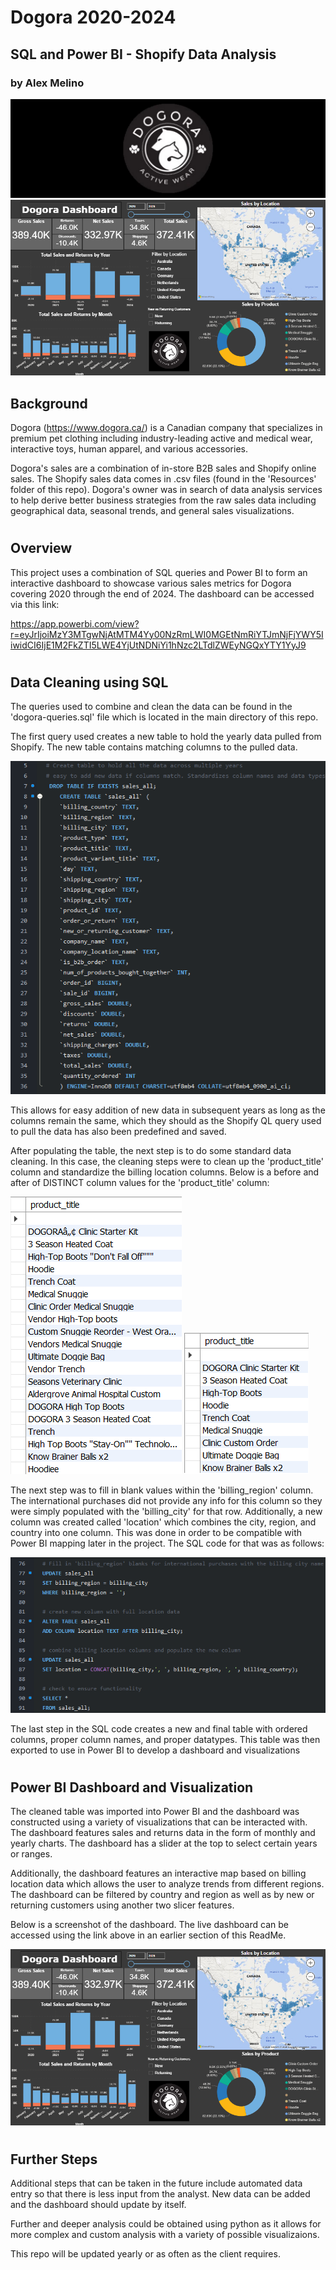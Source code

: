 # Dogora 2020-2024 

## SQL and Power BI - Shopify Data Analysis

### by Alex Melino

![Page 1](Images/Page1.png)
![dashboard](Images/dashboard.png)

## Background

Dogora (https://www.dogora.ca/) is a Canadian company that specializes in premium pet clothing including industry-leading active and medical wear, interactive toys, human apparel, and various accessories.

Dogora's sales are a combination of in-store B2B sales and Shopify online sales. The Shopify sales data comes in .csv files (found in the 'Resources' folder of this repo). Dogora's owner was in search of data analysis services to help derive better business strategies from the raw sales data including geographical data, seasonal trends, and general sales visualizations.

#
## Overview

This project uses a combination of SQL queries and Power BI to form an interactive dashboard to showcase various sales metrics for Dogora covering 2020 through the end of 2024. The dashboard can be accessed via this link:

https://app.powerbi.com/view?r=eyJrIjoiMzY3MTgwNjAtMTM4Yy00NzRmLWI0MGEtNmRiYTJmNjFjYWY5IiwidCI6IjE1M2FkZTI5LWE4YjUtNDNiYi1hNzc2LTdlZWEyNGQxYTY1YyJ9

#
## Data Cleaning using SQL

The queries used to combine and clean the data can be found in the 'dogora-queries.sql' file which is located in the main directory of this repo. 

The first query used creates a new table to hold the yearly data pulled from Shopify. The new table contains matching columns to the pulled data. 

![data_cleaning1](Images/data_cleaning1.png)

This allows for easy addition of new data in subsequent years as long as the columns remain the same, which they should as the Shopify QL query used to pull the data has also been predefined and saved.


After populating the table, the next step is to do some standard data cleaning. In this case, the cleaning steps were to clean up the 'product_title' column and standardize the billing location columns. Below is a before and after of DISTINCT column values for the 'product_title' column:

![data_cleaning3](Images/shopify_product_list.png)
![data_cleaning4](Images/cleaned_product_list.png)

The next step was to fill in blank values within the 'billing_region' column. The international purchases did not provide any info for this column so they were simply populated with the 'billing_city' for that row. Additionally, a new column was created called 'location' which combines the city, region, and country into one column. This was done in order to be compatible with Power BI mapping later in the project. The SQL code for that was as follows:

![data_cleaning2](Images/data_cleaning2.png)

The last step in the SQL code creates a new and final table with ordered columns, proper column names, and proper datatypes. This table was then exported to use in Power BI to develop a dashboard and visualizations

#
## Power BI Dashboard and Visualization

The cleaned table was imported into Power BI and the dashboard was constructed using a variety of visualizations that can be interacted with. The dashboard features sales and returns data in the form of monthly and yearly charts. The dashboard has a slider at the top to select certain years or ranges. 

Additionally, the dashboard features an interactive map based on billing location data which allows the user to analyze trends from different regions. The dashboard can be filtered by country and region as well as by new or returning customers using another two slicer features.

Below is a screenshot of the dashboard. The live dashboard can be accessed using the link above in an earlier section of this ReadMe.

![dashboard](Images/dashboard.png)

#
## Further Steps

Additional steps that can be taken in the future include automated data entry so that there is less input from the analyst. New data can be added and the dashboard should update by itself.

Further and deeper analysis could be obtained using python as it allows for more complex and custom analysis with a variety of possible visualizaions.

This repo will be updated yearly or as often as the client requires.